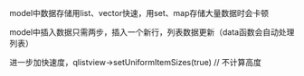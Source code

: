 model中数据存储用list、vector快速，用set、map存储大量数据时会卡顿

model中插入数据只需两步，插入一个新行，列表数据更新（data函数会自动处理列表）

进一步加快速度，qlistview->setUniformItemSizes(true)  // 不计算高度
